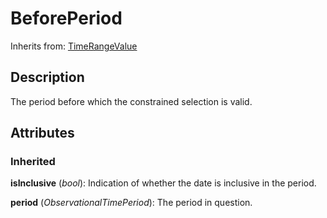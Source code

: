 
# BeforePeriod



Inherits from: [TimeRangeValue](TimeRangeValue.md)



## Description

The period before which the constrained selection is valid.


## Attributes

### Inherited

**isInclusive** (*bool*): Indication of whether the date is inclusive in the period.

**period** (*ObservationalTimePeriod*): The period in question.






